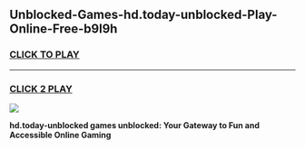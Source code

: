 
## Unblocked-Games-hd.today-unblocked-Play-Online-Free-b9l9h
<h3>
<a href="https://premium76.site?title=hd.today-unblocked&ref=26A">CLICK TO PLAY</a></h3>
<hr>

<h3>
<a href="https://premium76.site?title=hd.today-unblocked&ref=26A">CLICK 2 PLAY</a>
  
</h3>

<a href="https://premium76.site?title=hd.today-unblocked&ref=26A"><img src="https://clearcache.store/games.png"></a>


**hd.today-unblocked games unblocked: Your Gateway to Fun and Accessible Online Gaming**
